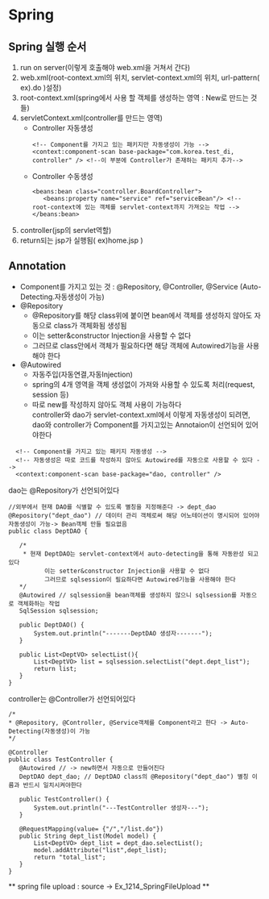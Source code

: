 # Spring   
## Spring 실행 순서
1. run on server(이렇게 호출해야 web.xml을 거쳐서 간다)   
2. web.xml(root-context.xml의 위치, servlet-context.xml의 위치, url-pattern( ex).do )설정)    
3. root-context.xml(spring에서 사용 할 객체를 생성하는 영역 : New로 만드는 것들)   
4. servletContext.xml(controller를 만드는 영역)   
    * Controller 자동생성
         ```
         <!-- Component를 가지고 있는 패키지만 자동생성이 가능 -->
         <context:component-scan base-package="com.korea.test_di, controller" /> <!--이 부분에 Controller가 존재하는 패키지 추가-->      
         ```
    *  Controller 수동생성    
         ```
         <beans:bean class="controller.BoardController">   
            <beans:property name="service" ref="serviceBean"/> <!-- root-context에 있는 객체를 servlet-context까지 가져오는 작업 -->   
         </beans:bean>   
         ```
5. controller(jsp의 servlet역할)      
6. return되는 jsp가 실행됨( ex)home.jsp )   

## Annotation   
* Component를 가지고 있는 것 : @Repository, @Controller, @Service (Auto-Detecting.자동생성이 가능)   
* @Repository   
   * @Repository를 해당 class위에 붙이면 bean에서 객체를 생성하지 않아도 자동으로 class가 객체화됨 생성됨   
   *  이는 setter&constructor Injection을 사용할 수 없다   
   *  그러므로 class안에서 객체가 필요하다면 해당 객체에 Autowired기능을 사용해야 한다
* @Autowired   
   * 자동주입(자동연결,자동Injection)   
   * spring의 4개 영역을 객체 생성없이 가져와 사용할 수 있도록 처리(request, session 등)
   * 따로 new를 작성하지 않아도 객체 사용이 가능하다  
controller와 dao가 servlet-context.xml에서 이렇게 자동생성이 되려면, dao와 controller가 Component를 가지고있는 Annotaion이 선언되어 있어야한다 
 ```
   <!-- Component를 가지고 있는 패키지 자동생성 -->
   <!-- 자동생성은 따로 코드를 작성하지 않아도 Autowired를 자동으로 사용할 수 있다 -->
   <context:component-scan base-package="dao, controller" />
 ```   
 dao는 @Repository가 선언되어있다
 ```
 //외부에서 현재 DAO를 식별할 수 있도록 별칭을 지정해준다 -> dept_dao
@Repository("dept_dao") // 데이터 관리 객체로써 해당 어노테이션이 명시되어 있어야 자동생성이 가능-> Bean객체 만들 필요없음
public class DeptDAO {
	
	/*
	 * 현재 DeptDAO는 servlet-context에서 auto-detecting을 통해 자동완성 되고 있다
	       이는 setter&constructor Injection을 사용할 수 없다
	       그러므로 sqlsession이 필요하다면 Autowired기능을 사용해야 한다
	*/
	@Autowired // sqlsession을 bean객체를 생성하지 않으니 sqlsession를 자동으로 객체화하는 작업
	SqlSession sqlsession;
	
	public DeptDAO() {
		System.out.println("-------DeptDAO 생성자-------");
	}
	
	public List<DeptVO> selectList(){
		List<DeptVO> list = sqlsession.selectList("dept.dept_list");
		return list;
	}
}
 ```   
 controller는 @Controller가 선언되어있다   
 ```
 /*
 * @Repository, @Controller, @Service객체를 Component라고 한다 -> Auto-Detecting(자동생성)이 가능
*/

@Controller
public class TestController {
	@Autowired // -> new하면서 자동으로 만들어진다
	DeptDAO dept_dao; // DeptDAO class의 @Repository("dept_dao") 별칭 이름과 반드시 일치시켜야한다
	
	public TestController() {
		System.out.println("---TestController 생성자---");
	}
	
	@RequestMapping(value= {"/","/list.do"})
	public String dept_list(Model model) {
		List<DeptVO> dept_list = dept_dao.selectList();
		model.addAttribute("list",dept_list);
		return "total_list";
	}
}
```
   

** spring file upload : source -> Ex_1214_SpringFileUpload **
